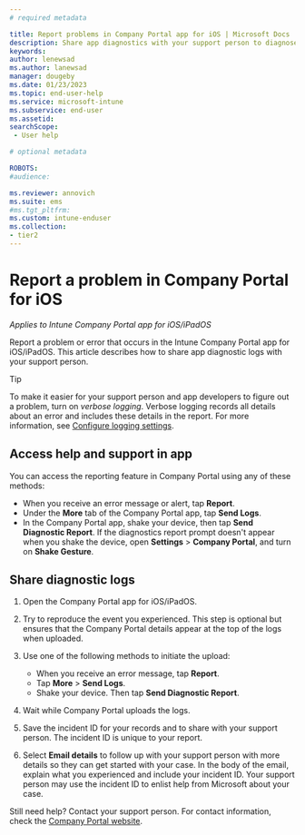 ```yaml
---
# required metadata

title: Report problems in Company Portal app for iOS | Microsoft Docs
description: Share app diagnostics with your support person to diagnose a problem with the Company Portal app for iOS.   
keywords:
author: lenewsad
ms.author: lanewsad
manager: dougeby
ms.date: 01/23/2023
ms.topic: end-user-help
ms.service: microsoft-intune
ms.subservice: end-user
ms.assetid: 
searchScope:
 - User help

# optional metadata

ROBOTS:  
#audience:

ms.reviewer: annovich
ms.suite: ems
#ms.tgt_pltfrm:
ms.custom: intune-enduser
ms.collection:
- tier2
---
```


# Report a problem in Company Portal for iOS  

*Applies to Intune Company Portal app for iOS/iPadOS* 

Report a problem or error that occurs in the Intune Company Portal app for iOS/iPadOS. This article describes how to share app diagnostic logs with your support person.  

> [!Tip]
> To make it easier for your support person and app developers to figure out a problem, turn on _verbose logging_. Verbose logging records all details about an error and includes these details in the report. For more information, see [Configure logging settings](use-verbose-logging-to-help-your-it-administrator-fix-device-issues-android.md).  

## Access help and support in app    
You can access the reporting feature in Company Portal using any of these methods: 

* When you receive an error message or alert, tap **Report**.  
* Under the **More** tab of the Company Portal app, tap **Send Logs**.  
* In the Company Portal app, shake your device, then tap **Send Diagnostic Report**. If the diagnostics report prompt doesn't appear when you shake the device, open **Settings** > **Company Portal**, and turn on **Shake Gesture**.  

## Share diagnostic logs    

1. Open the Company Portal app for iOS/iPadOS.
2. Try to reproduce the event you experienced. This step is optional but ensures that the Company Portal details appear at the top of the logs when uploaded. 

3. Use one of the following methods to initiate the upload:  
    * When you receive an error message, tap **Report**.   
    * Tap **More** > **Send Logs**. 
    * Shake your device. Then tap **Send Diagnostic Report**. 

5. Wait while Company Portal uploads the logs.   

6. Save the incident ID for your records and to share with your support person. The incident ID is unique to your report.    

7. Select **Email details** to follow up with your support person with more details so they can get started with your case. In the body of the email, explain what you experienced and include your incident ID. Your support person may use the incident ID to enlist help from Microsoft about your case.  

Still need help? Contact your support person. For contact information, check the [Company Portal website](https://go.microsoft.com/fwlink/?linkid=2010980).
